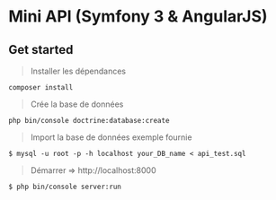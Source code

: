 Mini API (Symfony 3 & AngularJS)
========================

Get started
--------------

>Installer les dépendances
```{r, engine='sh', count_lines}
composer install
```

>Crée la base de données
```{r, engine='sh', count_lines}
php bin/console doctrine:database:create 
```

>Import la base de données exemple fournie
```{r, engine='sh', count_lines}
$ mysql -u root -p -h localhost your_DB_name < api_test.sql
```

>Démarrer => http://localhost:8000
```{r, engine='sh', count_lines}
$ php bin/console server:run
```














